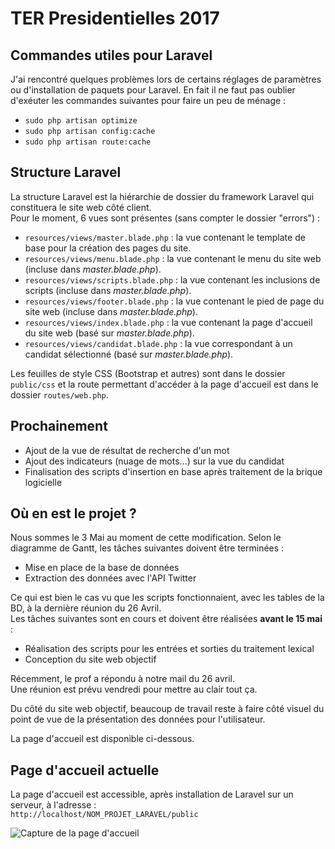 # TER Presidentielles 2017
     
## Commandes utiles pour Laravel    
J'ai rencontré quelques problèmes lors de certains réglages de paramètres ou d'installation de paquets pour Laravel. En fait il ne faut pas oublier d'exéuter les commandes suivantes pour faire un peu de ménage :    
* `sudo php artisan optimize`    
* `sudo php artisan config:cache`    
* `sudo php artisan route:cache`    
    
    
## Structure Laravel   
La structure Laravel est la hiérarchie de dossier du framework Laravel qui constituera le site web côté client.     
Pour le moment, 6 vues sont présentes (sans compter le dossier "errors") :  
* `resources/views/master.blade.php` : la vue contenant le template de base pour la création des pages du site.   
* `resources/views/menu.blade.php` : la vue contenant le menu du site web (incluse dans _master.blade.php_).    
* `resources/views/scripts.blade.php` : la vue contenant les inclusions de scripts (incluse dans _master.blade.php_).    
* `resources/views/footer.blade.php` : la vue contenant le pied de page du site web (incluse dans _master.blade.php_).
* `resources/views/index.blade.php` : la vue contenant la page d'accueil du site web (basé sur _master.blade.php_).     
* `resources/views/candidat.blade.php` : la vue correspondant à un candidat sélectionné (basé sur _master.blade.php_).
    
Les feuilles de style CSS (Bootstrap et autres) sont dans le dossier `public/css` et la route permettant d'accéder à la page d'accueil est dans le dossier `routes/web.php`.     
     
## Prochainement     
* Ajout de la vue de résultat de recherche d'un mot    
* Ajout des indicateurs (nuage de mots...) sur la vue du candidat    
* Finalisation des scripts d'insertion en base après traitement de la brique logicielle
## Où en est le projet ?   
Nous sommes le 3 Mai au moment de cette modification. Selon le diagramme de Gantt, les tâches suivantes doivent être terminées :   
* Mise en place de la base de données
* Extraction des données avec l'API Twitter    

Ce qui est bien le cas vu que les scripts fonctionnaient, avec les tables de la BD, à la dernière réunion du 26 Avril.    
Les tâches suivantes sont en cours et doivent être réalisées **avant le 15 mai** :   
* Réalisation des scripts pour les entrées et sorties du traitement lexical
* Conception du site web objectif   

Récemment, le prof a répondu à notre mail du 26 avril.      
Une réunion est prévu vendredi pour mettre au clair tout ça.

Du côté du site web objectif, beaucoup de travail reste à faire côté visuel du point de vue de la présentation des données pour l'utilisateur.        

La page d'accueil est disponible ci-dessous.

## Page d'accueil actuelle      
La page d'accueil est accessible, après installation de Laravel sur un serveur, à l'adresse :     
`http://localhost/NOM_PROJET_LARAVEL/public`
     
![Capture de la page d'accueil](http://img15.hostingpics.net/pics/206267AccueilTER.png)
